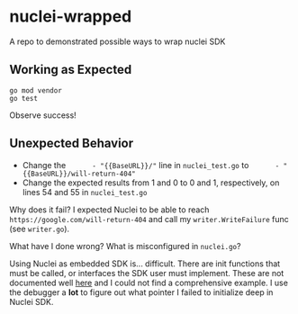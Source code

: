 # nuclei-wrapped
A repo to demonstrated possible ways to wrap nuclei SDK

## Working as Expected

```
go mod vendor
go test
```

Observe success!

## Unexpected Behavior

* Change the `      - "{{BaseURL}}/"` line in `nuclei_test.go` to `      - "{{BaseURL}}/will-return-404"`
* Change the expected results from 1 and 0 to 0 and 1, respectively, on lines 54 and 55 in `nuclei_test.go`

Why does it fail?  I expected Nuclei to be able to reach `https://google.com/will-return-404` and call my
`writer.WriteFailure` func (see `writer.go`).

What have I done wrong?  What is misconfigured in `nuclei.go`?

Using Nuclei as embedded SDK is... difficult.  There are init functions that must be called, or interfaces
the SDK user must implement.  These are not documented well [here](https://github.com/projectdiscovery/nuclei/blob/main/DESIGN.md) and I could not find a comprehensive
example.  I use the debugger a **lot** to figure out what pointer I failed to initialize deep in Nuclei SDK.
